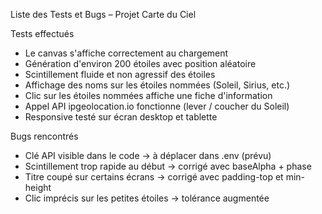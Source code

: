 Liste des Tests et Bugs – Projet Carte du Ciel

Tests effectués

- Le canvas s'affiche correctement au chargement
- Génération d'environ 200 étoiles avec position aléatoire
- Scintillement fluide et non agressif des étoiles
- Affichage des noms sur les étoiles nommées (Soleil, Sirius, etc.)
- Clic sur les étoiles nommées affiche une fiche d'information
- Appel API ipgeolocation.io fonctionne (lever / coucher du Soleil)
- Responsive testé sur écran desktop et tablette

Bugs rencontrés

- Clé API visible dans le code → à déplacer dans .env (prévu)
- Scintillement trop rapide au début → corrigé avec baseAlpha + phase
- Titre coupé sur certains écrans → corrigé avec padding-top et min-height
- Clic imprécis sur les petites étoiles → tolérance augmentée
